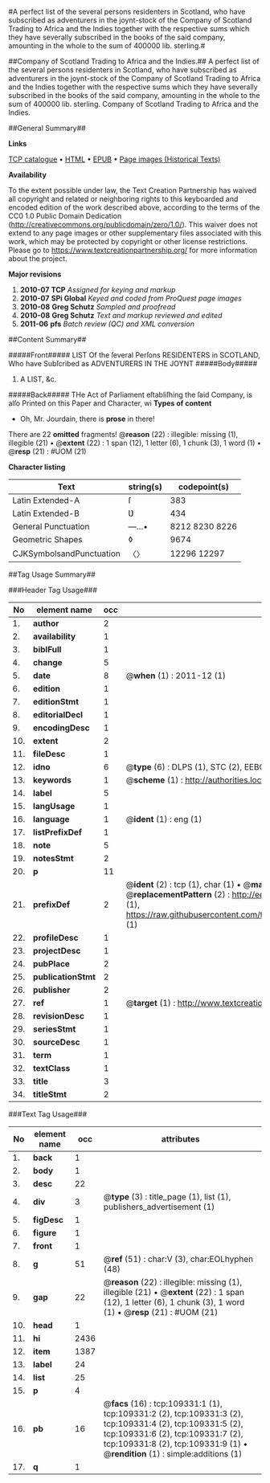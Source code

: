 #A perfect list of the several persons residenters in Scotland, who have subscribed as adventurers in the joynt-stock of the Company of Scotland Trading to Africa and the Indies together with the respective sums which they have severally subscribed in the books of the said company, amounting in the whole to the sum of 400000 lib. sterling.#

##Company of Scotland Trading to Africa and the Indies.##
A perfect list of the several persons residenters in Scotland, who have subscribed as adventurers in the joynt-stock of the Company of Scotland Trading to Africa and the Indies together with the respective sums which they have severally subscribed in the books of the said company, amounting in the whole to the sum of 400000 lib. sterling.
Company of Scotland Trading to Africa and the Indies.

##General Summary##

**Links**

[TCP catalogue](http://www.ota.ox.ac.uk/tcp/)  • 
[HTML](http://tei.it.ox.ac.uk/tcp/Texts-HTML/free/A34/A34146.html)  • 
[EPUB](http://tei.it.ox.ac.uk/tcp/Texts-EPUB/free/A34/A34146.epub) • 
[Page images (Historical Texts)](https://historicaltexts.jisc.ac.uk/eebo-19719837e)

**Availability**

To the extent possible under law, the Text Creation Partnership has waived all copyright and related or neighboring rights to this keyboarded and encoded edition of the work described above, according to the terms of the CC0 1.0 Public Domain Dedication (http://creativecommons.org/publicdomain/zero/1.0/). This waiver does not extend to any page images or other supplementary files associated with this work, which may be protected by copyright or other license restrictions. Please go to https://www.textcreationpartnership.org/ for more information about the project.

**Major revisions**

1. __2010-07__ __TCP__ *Assigned for keying and markup*
1. __2010-07__ __SPi Global__ *Keyed and coded from ProQuest page images*
1. __2010-08__ __Greg Schutz__ *Sampled and proofread*
1. __2010-08__ __Greg Schutz__ *Text and markup reviewed and edited*
1. __2011-06__ __pfs__ *Batch review (QC) and XML conversion*

##Content Summary##

#####Front#####
LIST Of the ſeveral Perſons RESIDENTERS in SCOTLAND, Who have Subſcribed as ADVENTURERS IN THE JOYNT
#####Body#####

1. A LIST, &c.

#####Back#####
THe Act of Parliament eſtabliſhing the ſaid Company, is alſo Printed on this Paper and Character, wi
**Types of content**

  * Oh, Mr. Jourdain, there is **prose** in there!

There are 22 **omitted** fragments! 
 @__reason__ (22) : illegible: missing (1), illegible (21)  •  @__extent__ (22) : 1 span (12), 1 letter (6), 1 chunk (3), 1 word (1)  •  @__resp__ (21) : #UOM (21)

**Character listing**


|Text|string(s)|codepoint(s)|
|---|---|---|
|Latin Extended-A|ſ|383|
|Latin Extended-B|Ʋ|434|
|General Punctuation|—…•|8212 8230 8226|
|Geometric Shapes|◊|9674|
|CJKSymbolsandPunctuation|〈〉|12296 12297|

##Tag Usage Summary##

###Header Tag Usage###

|No|element name|occ|attributes|
|---|---|---|---|
|1.|__author__|2||
|2.|__availability__|1||
|3.|__biblFull__|1||
|4.|__change__|5||
|5.|__date__|8| @__when__ (1) : 2011-12 (1)|
|6.|__edition__|1||
|7.|__editionStmt__|1||
|8.|__editorialDecl__|1||
|9.|__encodingDesc__|1||
|10.|__extent__|2||
|11.|__fileDesc__|1||
|12.|__idno__|6| @__type__ (6) : DLPS (1), STC (2), EEBO-CITATION (1), OCLC (1), VID (1)|
|13.|__keywords__|1| @__scheme__ (1) : http://authorities.loc.gov/ (1)|
|14.|__label__|5||
|15.|__langUsage__|1||
|16.|__language__|1| @__ident__ (1) : eng (1)|
|17.|__listPrefixDef__|1||
|18.|__note__|5||
|19.|__notesStmt__|2||
|20.|__p__|11||
|21.|__prefixDef__|2| @__ident__ (2) : tcp (1), char (1)  •  @__matchPattern__ (2) : ([0-9\-]+):([0-9IVX]+) (1), (.+) (1)  •  @__replacementPattern__ (2) : http://eebo.chadwyck.com/downloadtiff?vid=$1&page=$2 (1), https://raw.githubusercontent.com/textcreationpartnership/Texts/master/tcpchars.xml#$1 (1)|
|22.|__profileDesc__|1||
|23.|__projectDesc__|1||
|24.|__pubPlace__|2||
|25.|__publicationStmt__|2||
|26.|__publisher__|2||
|27.|__ref__|1| @__target__ (1) : http://www.textcreationpartnership.org/docs/. (1)|
|28.|__revisionDesc__|1||
|29.|__seriesStmt__|1||
|30.|__sourceDesc__|1||
|31.|__term__|1||
|32.|__textClass__|1||
|33.|__title__|3||
|34.|__titleStmt__|2||


###Text Tag Usage###

|No|element name|occ|attributes|
|---|---|---|---|
|1.|__back__|1||
|2.|__body__|1||
|3.|__desc__|22||
|4.|__div__|3| @__type__ (3) : title_page (1), list (1), publishers_advertisement (1)|
|5.|__figDesc__|1||
|6.|__figure__|1||
|7.|__front__|1||
|8.|__g__|51| @__ref__ (51) : char:V (3), char:EOLhyphen (48)|
|9.|__gap__|22| @__reason__ (22) : illegible: missing (1), illegible (21)  •  @__extent__ (22) : 1 span (12), 1 letter (6), 1 chunk (3), 1 word (1)  •  @__resp__ (21) : #UOM (21)|
|10.|__head__|1||
|11.|__hi__|2436||
|12.|__item__|1387||
|13.|__label__|24||
|14.|__list__|25||
|15.|__p__|4||
|16.|__pb__|16| @__facs__ (16) : tcp:109331:1 (1), tcp:109331:2 (2), tcp:109331:3 (2), tcp:109331:4 (2), tcp:109331:5 (2), tcp:109331:6 (2), tcp:109331:7 (2), tcp:109331:8 (2), tcp:109331:9 (1)  •  @__rendition__ (1) : simple:additions (1)|
|17.|__q__|1||
